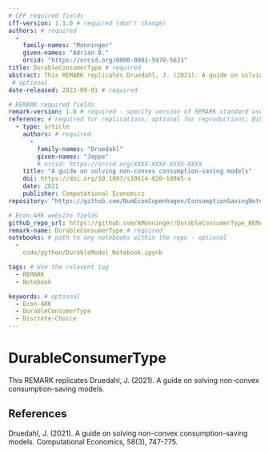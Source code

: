 ```yaml
---
# CFF required fields
cff-version: 1.1.0 # required (don't change)
authors: # required
  -
    family-names: "Monninger"
    given-names: "Adrian B." 
    orcid: "https://orcid.org/0000-0001-5978-5621"
title: DurableConsumerType # required
abstract: This REMARK replicates Druedahl, J. (2021). A guide on solving non-convex consumption-saving models.
 # optional
date-released: 2022-09-01 # required

# REMARK required fields
remark-version: 1.0 # required - specify version of REMARK standard used
reference: # required for replications; optional for reproductions; BibTex data from original paper
  - type: article
    authors: # required
      -
        family-names: "Druedahl"
        given-names: "Jeppe"
        # orcid: https://orcid.org/XXXX-XXXX-XXXX-XXXX
    title: "A guide on solving non-convex consumption-saving models"
    doi: https://doi.org/10.1007/s10614-020-10045-x
    date: 2021
    publisher: Computational Economics
repository: "https://github.com/NumEconCopenhagen/ConsumptionSavingNotebooks" # optional (when original paper has own repository)

# Econ-ARK website fields
github_repo_url: https://github.com/AMonninger/DurableConsumerType_REMARK # required 	
remark-name: DurableConsumerType # required 
notebooks: # path to any notebooks within the repo - optional
  - 
    code/python/DurableModel_Notebook.ipynb

tags: # Use the relavent tag
  - REMARK
  - Notebook

keywords: # optional
  - Econ-ARK
  - DurableConsumerType
  - Discrete-Choice
---
```




# DurableConsumerType

This REMARK replicates Druedahl, J. (2021). A guide on solving non-convex consumption-saving models.


## References

Druedahl, J. (2021). A guide on solving non-convex consumption-saving models. Computational Economics, 58(3), 747-775.
